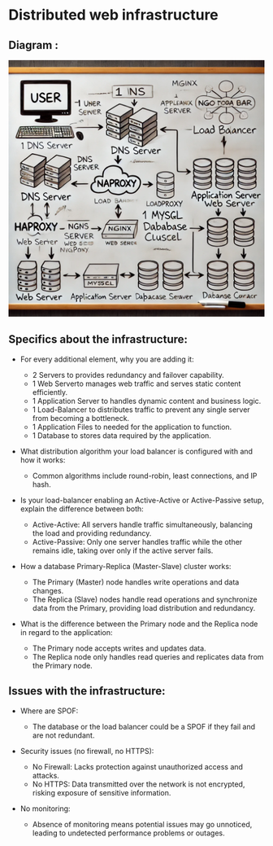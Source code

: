 # Distributed web infrastructure

## Diagram :
![Diagram](https://github.com/AnthonyCointre/holbertonschool-system_engineering-devops/blob/main/web_infrastructure_design/1-distributed_web_infrastructure.jpg)


## Specifics about the infrastructure:

- For every additional element, why you are adding it:
    - 2 Servers to provides redundancy and failover capability.
    - 1 Web Serverto manages web traffic and serves static content efficiently.
    - 1 Application Server to handles dynamic content and business logic.
    - 1 Load-Balancer to distributes traffic to prevent any single server from becoming a bottleneck.
    - 1 Application Files to needed for the application to function.
    - 1 Database to stores data required by the application.

- What distribution algorithm your load balancer is configured with and how it works:
    - Common algorithms include round-robin, least connections, and IP hash.

- Is your load-balancer enabling an Active-Active or Active-Passive setup, explain the difference between both:
    - Active-Active: All servers handle traffic simultaneously, balancing the load and providing redundancy.
    - Active-Passive: Only one server handles traffic while the other remains idle, taking over only if the active server fails.

- How a database Primary-Replica (Master-Slave) cluster works:
    - The Primary (Master) node handles write operations and data changes.
    - The Replica (Slave) nodes handle read operations and synchronize data from the Primary, providing load distribution and redundancy.

- What is the difference between the Primary node and the Replica node in regard to the application:
    - The Primary node accepts writes and updates data.
    - The Replica node only handles read queries and replicates data from the Primary node.


## Issues with the infrastructure:

- Where are SPOF:
    - The database or the load balancer could be a SPOF if they fail and are not redundant.

- Security issues (no firewall, no HTTPS):
    - No Firewall: Lacks protection against unauthorized access and attacks.
    - No HTTPS: Data transmitted over the network is not encrypted, risking exposure of sensitive information.

- No monitoring:
    - Absence of monitoring means potential issues may go unnoticed, leading to undetected performance problems or outages.

